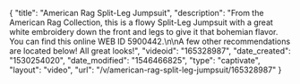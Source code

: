 {
    "title": "American Rag Split-Leg Jumpsuit",
    "description": "From the American Rag Collection, this is a flowy Split-Leg Jumpsuit with a great white embroidery down the front and legs to give it that bohemian flavor. You can find this online WEB ID 5900442.\n\nA few other recommendations are located below! All great looks!",
    "videoid": "165328987",
    "date_created": "1530254020",
    "date_modified": "1546466825",
    "type": "captivate",
    "layout": "video",
    "url": "\/v\/american-rag-split-leg-jumpsuit\/165328987"
}